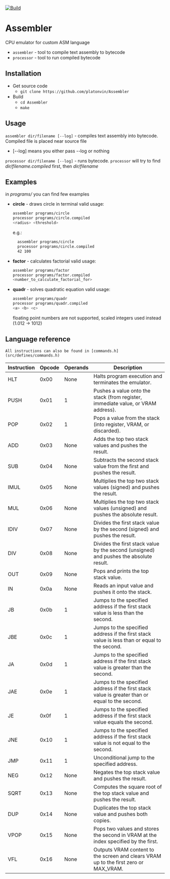 [![Build](https://github.com/platonvin/Assembler/actions/workflows/build.yml/badge.svg)](https://github.com/platonvin/Assembler/actions/workflows/build.yml)

# Assembler

CPU emulator for custom ASM language

- `assembler` - tool to compile text assembly to bytecode
- `processor` - tool to run compiled bytecode

## Installation
- Get source code 
  - `git clone https://github.com/platonvin/Assembler`
- Build
  - `cd Assembler`
  - `make`


## Usage
`assembler dir/filename [--log]` - compiles text assembly into bytecode. Compiled file is placed near source file
 - [--log] means you either pass --log or nothing

`processor dir/filename [--log]` - runs bytecode. `processor` will try to find _dir/filename.compiled_ first, then _dir/filename_

## Examples
in _programs/_ you can find few examples
 - **circle** - draws circle in terminal
   valid usage:
     ```bash
     assembler programs/circle
     processor programs/circle.compiled
     <radius> <threshold>
     ```
     e.g.:
      ```bash
        assembler programs/circle
        processor programs/circle.compiled
        42 100
     ```
 - **factor** - calculates factorial
   valid usage:
     ```bash
     assembler programs/factor
     processor programs/factor.compiled
     <number_to_calculate_factorial_for>
     ```
 - **quadr** - solves quadratic equation
    valid usage:
     ```bash
     assembler programs/quadr
     processor programs/quadr.compiled
     <a> <b> <c>
     ```
      floating point numbers are not supported, scaled integers used instead (1.012 -> 1012)

## Language reference
    All instructions can also be found in [commands.h](src/defines/commands.h)

| Instruction | Opcode | Operands | Description | 
| --- | --- | --- | --- | 
| HLT | 0x00 | None | Halts program execution and terminates the emulator. | 
| PUSH | 0x01 | 1 | Pushes a value onto the stack (from register, immediate value, or VRAM address). | 
| POP | 0x02 | 1 | Pops a value from the stack (into register, VRAM, or discarded). | 
| ADD | 0x03 | None | Adds the top two stack values and pushes the result. | 
| SUB | 0x04 | None | Subtracts the second stack value from the first and pushes the result. | 
| IMUL | 0x05 | None | Multiplies the top two stack values (signed) and pushes the result. | 
| MUL | 0x06 | None | Multiplies the top two stack values (unsigned) and pushes the absolute result. | 
| IDIV | 0x07 | None | Divides the first stack value by the second (signed) and pushes the result. | 
| DIV | 0x08 | None | Divides the first stack value by the second (unsigned) and pushes the absolute result. | 
| OUT | 0x09 | None | Pops and prints the top stack value. | 
| IN | 0x0a | None | Reads an input value and pushes it onto the stack. | 
| JB | 0x0b | 1 | Jumps to the specified address if the first stack value is less than the second. | 
| JBE | 0x0c | 1 | Jumps to the specified address if the first stack value is less than or equal to the second. | 
| JA | 0x0d | 1 | Jumps to the specified address if the first stack value is greater than the second. | 
| JAE | 0x0e | 1 | Jumps to the specified address if the first stack value is greater than or equal to the second. | 
| JE | 0x0f | 1 | Jumps to the specified address if the first stack value equals the second. | 
| JNE | 0x10 | 1 | Jumps to the specified address if the first stack value is not equal to the second. | 
| JMP | 0x11 | 1 | Unconditional jump to the specified address. | 
| NEG | 0x12 | None | Negates the top stack value and pushes the result. | 
| SQRT | 0x13 | None | Computes the square root of the top stack value and pushes the result. | 
| DUP | 0x14 | None | Duplicates the top stack value and pushes both copies. | 
| VPOP | 0x15 | None | Pops two values and stores the second in VRAM at the index specified by the first. | 
| VFL | 0x16 | None | Outputs VRAM content to the screen and clears VRAM up to the first zero or MAX_VRAM. |